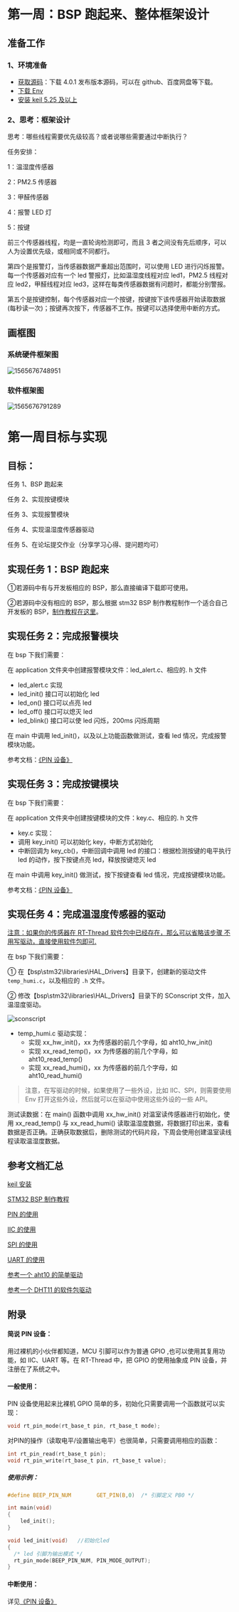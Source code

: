 # 第一周：BSP 跑起来、整体框架设计

##  准备工作

### 1、环境准备

-  [获取源码](https://www.rt-thread.org/page/download.html)：下载 4.0.1 发布版本源码，可以在 github、百度网盘等下载。
-  [下载 Env](https://www.rt-thread.org/page/download.html)
-  [安装 keil 5.25 及以上](https://www.rt-thread.org/document/site/tutorial/quick-start/keil/keil/)

### 2、思考：框架设计

思考：哪些线程需要优先级较高？或者说哪些需要通过中断执行？

任务安排：

1：温湿度传感器

2：PM2.5 传感器

3：甲醛传感器

4：报警 LED 灯

5：按键

前三个传感器线程，均是一直轮询检测即可，而且 3 者之间没有先后顺序，可以人为设置优先级，或相同或不同都行。

第四个是报警灯，当传感器数据严重超出范围时，可以使用 LED 进行闪烁报警。每一个传感器对应有一个 led 警报灯，比如温湿度线程对应 led1，PM2.5 线程对应 led2，甲醛线程对应 led3，这样在每类传感器数据有问题时，都能分别警报。

第五个是按键控制，每个传感器对应一个按键，按键按下该传感器开始读取数据 (每秒读一次)；按键再次按下，传感器不工作。按键可以选择使用中断的方式。

## 画框图

### 系统硬件框架图



![1565676748951](figures/hard-fra.png)



### 软件框架图



![1565676791289](figures/soft-fra.png)



# 第一周目标与实现

## 目标：

任务 1、BSP 跑起来

任务 2、实现按键模块

任务 3、实现报警模块

任务 4、实现温湿度传感器驱动

任务 5、在论坛提交作业（分享学习心得、提问题均可）

## 实现任务 1：BSP 跑起来

①若源码中有与开发板相应的 BSP，那么直接编译下载即可使用。

②若源码中没有相应的 BSP，那么根据 stm32 BSP 制作教程制作一个适合自己开发板的 BSP，[制作教程在这里](https://github.com/RT-Thread/rt-thread/blob/master/bsp/stm32/docs/STM32%E7%B3%BB%E5%88%97BSP%E5%88%B6%E4%BD%9C%E6%95%99%E7%A8%8B.md)。

## 实现任务 2：完成报警模块

在 bsp 下我们需要：

在 application 文件夹中创建报警模块文件：led_alert.c、相应的. h 文件

-  led_alert.c 实现
  -  led_init() 接口可以初始化 led
  -  led_on() 接口可以点亮 led
  -  led_off() 接口可以熄灭 led
  -  led_blink() 接口可以使 led 闪烁，200ms 闪烁周期

在 main 中调用 led_init()，以及以上功能函数做测试，查看 led 情况，完成报警模块功能。

参考文档：[《PIN 设备》](https://www.rt-thread.org/document/site/programming-manual/device/pin/pin/)

## 实现任务 3：完成按键模块

在 bsp 下我们需要：

在 application 文件夹中创建按键模块的文件：key.c、相应的. h 文件

-  key.c 实现：
  -  调用 key_init() 可以初始化 key，中断方式初始化
  -  中断回调为 key_cb()，中断回调中调用 led 的接口：根据检测按键的电平执行 led 的动作，按下按键点亮 led，释放按键熄灭 led

在 main 中调用 key_init() 做测试，按下按键查看 led 情况，完成按键模块功能。

参考文档：[《PIN 设备》](https://www.rt-thread.org/document/site/programming-manual/device/pin/pin/)

## 实现任务 4：完成温湿度传感器的驱动

<u>注意：如果你的传感器在 RT-Thread 软件包中已经存在，那么可以省略该步骤 不用写驱动，直接使用软件包即可.</u>

在 bsp 下我们需要：

① 在【bsp\stm32\libraries\HAL_Drivers】目录下，创建新的驱动文件 `temp_humi.c`，以及相应的 `.h` 文件。

② 修改【bsp\stm32\libraries\HAL_Drivers】目录下的 SConscript 文件，加入温湿度驱动。

![sconscript](figures/sconscript.png)

- temp_humi.c 驱动实现：
  -  实现 xx_hw_init()，xx 为传感器的前几个字母，如 aht10_hw_init()
  -  实现 xx_read_temp()，xx 为传感器的前几个字母，如 aht10_read_temp()
  -  实现 xx_read_humi()，xx 为传感器的前几个字母，如 aht10_read_humi()

> 注意，在写驱动的时候，如果使用了一些外设，比如 IIC、SPI，则需要使用 Env 打开这些外设，然后就可以在驱动中使用这些外设的一些 API。

测试读数据：在 main() 函数中调用 xx_hw_init() 对温室读传感器进行初始化，使用 xx_read_temp() 与 xx_read_humi() 读取温湿度数据，将数据打印出来，查看数据是否正确。正确获取数据后，删除测试的代码片段，下周会使用创建温室读线程读取温湿度数据。

## 参考文档汇总

[keil 安装](https://www.rt-thread.org/document/site/tutorial/quick-start/keil/keil/)

[STM32 BSP 制作教程](https://github.com/RT-Thread/rt-thread/blob/master/bsp/stm32/docs/STM32%E7%B3%BB%E5%88%97BSP%E5%88%B6%E4%BD%9C%E6%95%99%E7%A8%8B.md)

[PIN 的使用](https://www.rt-thread.org/document/site/programming-manual/device/pin/pin/)

[IIC 的使用](https://www.rt-thread.org/document/site/programming-manual/device/i2c/i2c/)

[SPI 的使用](https://www.rt-thread.org/document/site/programming-manual/device/spi/spi/)

[UART 的使用](https://www.rt-thread.org/document/site/programming-manual/device/uart/uart/)

[参考一个 aht10 的简单驱动](https://www.rt-thread.org/document/site/programming-manual/device/i2c/i2c/#i2c_4)

[参考一个 DHT11 的软件包驱动](https://github.com/murphyzhao/dht11_rtt)

## 附录

#### 简说 PIN 设备：

用过裸机的小伙伴都知道，MCU 引脚可以作为普通 GPIO ,也可以使用其复用功能，如 IIC、UART 等。在 RT-Thread 中，把 GPIO 的使用抽象成 PIN 设备，并注册在了系统之中。

#### 一般使用：

PIN 设备使用起来比裸机 GPIO 简单的多，初始化只需要调用一个函数就可以实现：

```c
void rt_pin_mode(rt_base_t pin, rt_base_t mode);
```

对PIN的操作（读取电平/设置输出电平）也很简单，只需要调用相应的函数：

```c
int rt_pin_read(rt_base_t pin);
void rt_pin_write(rt_base_t pin, rt_base_t value);
```

##### 使用示例：

```c
#define BEEP_PIN_NUM        GET_PIN(B,0)  /* 引脚定义 PB0 */

int main(void)
{    
    led_init();
}

void led_init(void)   //初始化led
{    
  /* led 引脚为输出模式 */
  rt_pin_mode(BEEP_PIN_NUM, PIN_MODE_OUTPUT);
}
```

#### 中断使用：

详见[《PIN 设备》](https://www.rt-thread.org/document/site/programming-manual/device/pin/pin/)



